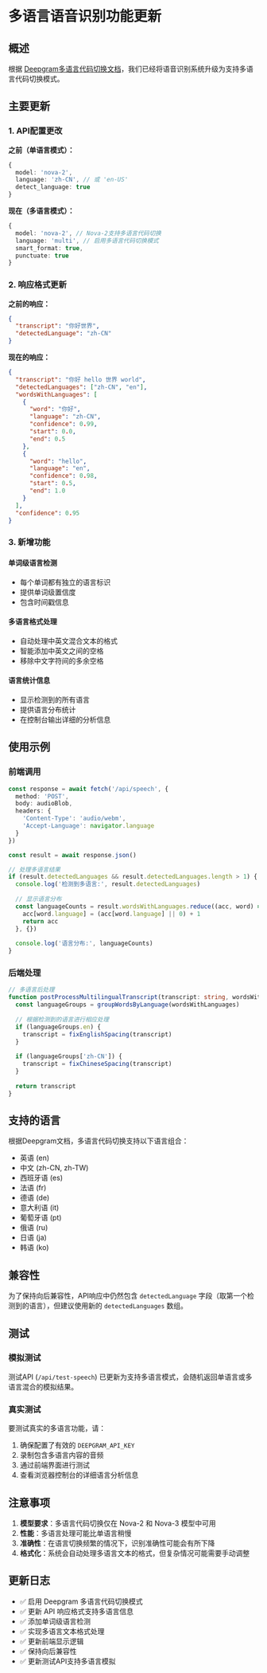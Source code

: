 # 多语言语音识别功能更新

## 概述

根据 [Deepgram多语言代码切换文档](https://developers.deepgram.com/docs/multilingual-code-switching)，我们已经将语音识别系统升级为支持多语言代码切换模式。

## 主要更新

### 1. API配置更改

**之前（单语言模式）：**
```typescript
{
  model: 'nova-2',
  language: 'zh-CN', // 或 'en-US'
  detect_language: true
}
```

**现在（多语言模式）：**
```typescript
{
  model: 'nova-2', // Nova-2支持多语言代码切换
  language: 'multi', // 启用多语言代码切换模式
  smart_format: true,
  punctuate: true
}
```

### 2. 响应格式更新

**之前的响应：**
```json
{
  "transcript": "你好世界",
  "detectedLanguage": "zh-CN"
}
```

**现在的响应：**
```json
{
  "transcript": "你好 hello 世界 world",
  "detectedLanguages": ["zh-CN", "en"],
  "wordsWithLanguages": [
    {
      "word": "你好",
      "language": "zh-CN",
      "confidence": 0.99,
      "start": 0.0,
      "end": 0.5
    },
    {
      "word": "hello",
      "language": "en",
      "confidence": 0.98,
      "start": 0.5,
      "end": 1.0
    }
  ],
  "confidence": 0.95
}
```

### 3. 新增功能

#### 单词级语言检测
- 每个单词都有独立的语言标识
- 提供单词级置信度
- 包含时间戳信息

#### 多语言格式处理
- 自动处理中英文混合文本的格式
- 智能添加中英文之间的空格
- 移除中文字符间的多余空格

#### 语言统计信息
- 显示检测到的所有语言
- 提供语言分布统计
- 在控制台输出详细的分析信息

## 使用示例

### 前端调用
```typescript
const response = await fetch('/api/speech', {
  method: 'POST',
  body: audioBlob,
  headers: {
    'Content-Type': 'audio/webm',
    'Accept-Language': navigator.language
  }
})

const result = await response.json()

// 处理多语言结果
if (result.detectedLanguages && result.detectedLanguages.length > 1) {
  console.log('检测到多语言:', result.detectedLanguages)
  
  // 显示语言分布
  const languageCounts = result.wordsWithLanguages.reduce((acc, word) => {
    acc[word.language] = (acc[word.language] || 0) + 1
    return acc
  }, {})
  
  console.log('语言分布:', languageCounts)
}
```

### 后端处理
```typescript
// 多语言后处理
function postProcessMultilingualTranscript(transcript: string, wordsWithLanguages: any[]): string {
  const languageGroups = groupWordsByLanguage(wordsWithLanguages)
  
  // 根据检测到的语言进行相应处理
  if (languageGroups.en) {
    transcript = fixEnglishSpacing(transcript)
  }
  
  if (languageGroups['zh-CN']) {
    transcript = fixChineseSpacing(transcript)
  }
  
  return transcript
}
```

## 支持的语言

根据Deepgram文档，多语言代码切换支持以下语言组合：
- 英语 (en)
- 中文 (zh-CN, zh-TW)
- 西班牙语 (es)
- 法语 (fr)
- 德语 (de)
- 意大利语 (it)
- 葡萄牙语 (pt)
- 俄语 (ru)
- 日语 (ja)
- 韩语 (ko)

## 兼容性

为了保持向后兼容性，API响应中仍然包含 `detectedLanguage` 字段（取第一个检测到的语言），但建议使用新的 `detectedLanguages` 数组。

## 测试

### 模拟测试
测试API (`/api/test-speech`) 已更新为支持多语言模式，会随机返回单语言或多语言混合的模拟结果。

### 真实测试
要测试真实的多语言功能，请：
1. 确保配置了有效的 `DEEPGRAM_API_KEY`
2. 录制包含多语言内容的音频
3. 通过前端界面进行测试
4. 查看浏览器控制台的详细语言分析信息

## 注意事项

1. **模型要求**：多语言代码切换仅在 Nova-2 和 Nova-3 模型中可用
2. **性能**：多语言处理可能比单语言稍慢
3. **准确性**：在语言切换频繁的情况下，识别准确性可能会有所下降
4. **格式化**：系统会自动处理多语言文本的格式，但复杂情况可能需要手动调整

## 更新日志

- ✅ 启用 Deepgram 多语言代码切换模式
- ✅ 更新 API 响应格式支持多语言信息
- ✅ 添加单词级语言检测
- ✅ 实现多语言文本格式处理
- ✅ 更新前端显示逻辑
- ✅ 保持向后兼容性
- ✅ 更新测试API支持多语言模拟 